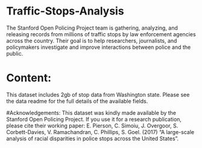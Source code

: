 # Traffic-Stops-Analysis
 The Stanford Open Policing Project team is gathering, analyzing, and releasing records from millions of traffic stops by law enforcement agencies across the country. Their goal is to help researchers, journalists, and policymakers investigate and improve interactions between police and the public.
# Content:
This dataset includes 2gb of stop data from Washington state. Please see the data readme for the full details of the available fields.

#Acknowledgements:
This dataset was kindly made available by the Stanford Open Policing Project. If you use it for a research publication, please cite their working paper:
E. Pierson, C. Simoiu, J. Overgoor, S. Corbett-Davies, V. Ramachandran, C. Phillips, S. Goel. (2017) “A large-scale analysis of racial disparities in police stops across the United States”.
